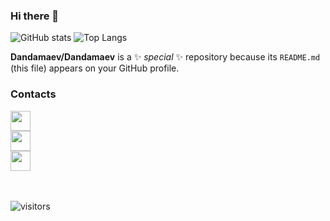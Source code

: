 ### Hi there 👋

![GitHub stats](https://github-readme-stats.vercel.app/api?username=Dandamaev&layout=compact&show_icons=true&theme=github_dark)
![Top Langs](https://github-readme-stats.vercel.app/api/top-langs/?username=Dandamaev&layout=compact&show_icons=true&theme=github_dark)

**Dandamaev/Dandamaev** is a ✨ _special_ ✨ repository because its `README.md` (this file) appears on your GitHub profile.

### Contacts

<a target="_blank" href="https://vk.com/dandamaevg">
<img width="32" src="https://img.icons8.com/plasticine/512/vk-circled.png" />
</a>
<br>
<a target="_blank" href="https://t.me/dandamaev">
<img width=32" src="https://img.icons8.com/color/512/telegram-app.png" />
</a>
<br>
<a target="_blank" href="mailto:dandamaev.g@yandex.ru">
<img width="32" src="https://img.icons8.com/fluency/512/mail.png" />
</a>

<br>
<br>
<br>
                                                                   
![visitors](https://visitor-badge.laobi.icu/badge?page_id=Dandamaev.Dandamaev)
